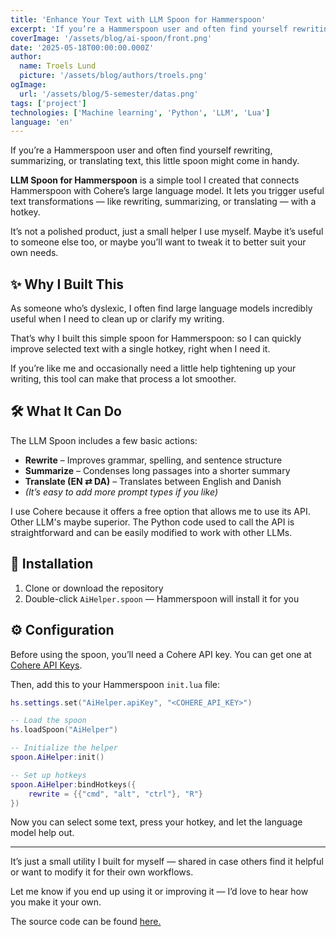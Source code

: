 ```yaml
---
title: 'Enhance Your Text with LLM Spoon for Hammerspoon'
excerpt: 'If you’re a Hammerspoon user and often find yourself rewriting, summarizing, or translating text, this little spoon might come in handy.'
coverImage: '/assets/blog/ai-spoon/front.png'
date: '2025-05-18T00:00:00.000Z'
author:
  name: Troels Lund
  picture: '/assets/blog/authors/troels.png'
ogImage:
  url: '/assets/blog/5-semester/datas.png'
tags: ['project']
technologies: ['Machine learning', 'Python', 'LLM', 'Lua']
language: 'en'
---
```


If you’re a Hammerspoon user and often find yourself rewriting, summarizing, or translating text, this little spoon might come in handy.

**LLM Spoon for Hammerspoon** is a simple tool I created that connects Hammerspoon with Cohere’s large language model. It lets you trigger useful text transformations — like rewriting, summarizing, or translating — with a hotkey.

It’s not a polished product, just a small helper I use myself. Maybe it’s useful to someone else too, or maybe you’ll want to tweak it to better suit your own needs.

## ✨ Why I Built This

As someone who’s dyslexic, I often find large language models incredibly useful when I need to clean up or clarify my writing.

That’s why I built this simple spoon for Hammerspoon: so I can quickly improve selected text with a single hotkey, right when I need it.

If you’re like me and occasionally need a little help tightening up your writing, this tool can make that process a lot smoother.

## 🛠 What It Can Do

The LLM Spoon includes a few basic actions:

- **Rewrite** – Improves grammar, spelling, and sentence structure
- **Summarize** – Condenses long passages into a shorter summary
- **Translate (EN ⇄ DA)** – Translates between English and Danish
- _(It’s easy to add more prompt types if you like)_

I use Cohere because it offers a free option that allows me to use its API. Other LLM's maybe superior. The Python code used to call the API is straightforward and can be easily modified to work with other LLMs.

## 🚀 Installation

1. Clone or download the repository
2. Double-click `AiHelper.spoon` — Hammerspoon will install it for you

## ⚙️ Configuration

Before using the spoon, you’ll need a Cohere API key. You can get one at [Cohere API Keys](https://dashboard.cohere.com/api-keys).

Then, add this to your Hammerspoon `init.lua` file:

```lua
hs.settings.set("AiHelper.apiKey", "<COHERE_API_KEY>")

-- Load the spoon
hs.loadSpoon("AiHelper")

-- Initialize the helper
spoon.AiHelper:init()

-- Set up hotkeys
spoon.AiHelper:bindHotkeys({
    rewrite = {{"cmd", "alt", "ctrl"}, "R"}
})
```

Now you can select some text, press your hotkey, and let the language model help out.

---

It’s just a small utility I built for myself — shared in case others find it helpful or want to modify it for their own workflows.

Let me know if you end up using it or improving it — I’d love to hear how you make it your own.

The source code can be found [here.](https://github.com/trolund/llm-spoon)

